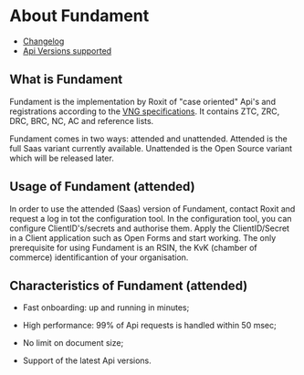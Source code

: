 # About Fundament

- [Changelog](./CHANGELOG.md)
- [Api Versions supported](./ApiVersions.md)

## What is Fundament

Fundament is the implementation by Roxit of "case oriented" Api's and registrations according to the [VNG specifications](<https://vng-realisatie.github.io/gemma-zaken/standaard/>).
It contains ZTC, ZRC, DRC, BRC, NC, AC and reference lists.

Fundament comes in two ways: attended and unattended. Attended is the full Saas variant currently available. Unattended is the Open Source variant which will be released later. 

## Usage of Fundament (attended)
In order to use the attended (Saas) version of Fundament, contact Roxit and request a log in tot the configuration tool. In the configuration tool, you can configure ClientID's/secrets and authorise them. Apply the ClientID/Secret in a Client application such as Open Forms and start working. The only prerequisite for using Fundament is an RSIN, the KvK (chamber of commerce) identificantion of your organisation. 

## Characteristics of Fundament (attended)
- Fast onboarding: up and running in minutes;
  
- High performance: 99% of Api requests is handled within 50 msec;

- No limit on document size;

- Support of the latest Api versions.
